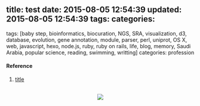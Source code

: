 title: test
date: 2015-08-05 12:54:39
updated: 2015-08-05 12:54:39
tags:
categories:
---
tags: [baby step, bioinformatics, biocuration, NGS, SRA, visualization, d3, database, evolution, gene annotation, module, parser, perl, uniprot, OS X, web, javascript, hexo, node.js, ruby, ruby on rails, life, blog, memory, Saudi Arabia, popular science, reading, swimming, writting]
categories: profession

#### Reference
1. [title](http://www.ncbi.nlm.nih.gov/pubmed/?term=)
<br>
<div align=center>
<img src="http://daweih.github.io/images/wechat_small_black.jpg">
</div>